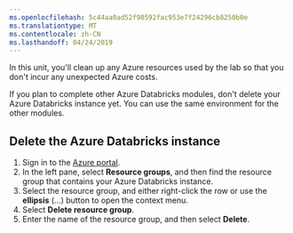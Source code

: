 ```yaml
---
ms.openlocfilehash: 5c44aa0ad52f90592fac953e7f24296cb8250b0e
ms.translationtype: MT
ms.contentlocale: zh-CN
ms.lasthandoff: 04/24/2019
---
```

In this unit, you'll clean up any Azure resources used by the lab so that you don't incur any unexpected Azure costs.

If you plan to complete other Azure Databricks modules, don't delete your Azure Databricks instance yet. You can use the same environment for the other modules.

## <a name="delete-the-azure-databricks-instance"></a>Delete the Azure Databricks instance

1. Sign in to the [Azure portal](https://portal.azure.com?azure-portal=true).
1. In the left pane, select **Resource groups**, and then find the resource group that contains your Azure Databricks instance.
1. Select the resource group, and either right-click the row or use the **ellipsis** (...) button to open the context menu.
1. Select **Delete resource group**.
1. Enter the name of the resource group, and then select **Delete**.